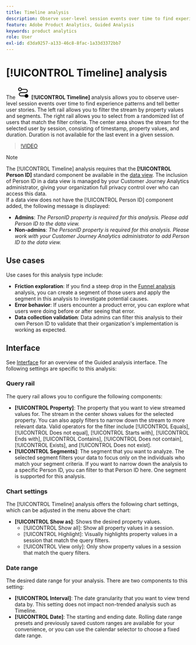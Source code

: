```yaml
---
title: Timeline analysis
description: Observe user-level session events over time to find experience patterns.
feature: Adobe Product Analytics, Guided Analysis
keywords: product analytics
role: User
exl-id: d3da9257-a133-46c8-8fac-1a33d3372bb7
---
```

# [!UICONTROL Timeline] analysis

The ![Timeline](/help/assets/icons/Timeline.svg) **[!UICONTROL Timeline]** analysis allows you to observe user-level session events over time to find experience patterns and tell better user stories. The left rail allows you to filter the stream by property values and segments. The right rail allows you to select from a randomized list of users that match the filter criteria. The center area shows the stream for the selected user by session, consisting of timestamp, property values, and duration. Duration is not available for the last event in a given session.

>[!VIDEO](https://video.tv.adobe.com/v/3427810/?learn=on)

>[!NOTE]
>
>The [!UICONTROL Timeline] analysis requires that the **[!UICONTROL Person ID]** standard component be available in the [data view](/help/data-views/component-reference.md#optional). The inclusion of Person ID in a data view is managed by your Customer Journey Analytics administrator, giving your organization full privacy control over who can access this data.
><br/>If a data view does not have the [!UICONTROL Person ID] component added, the following message is displayed:
>
>* **Admins**: *The PersonID property is required for this analysis. Please add Person ID to the data view.*
>* **Non-admins**: *The PersonID property is required for this analysis. Please work with your Customer Journey Analytics administrator to add Person ID to the data view.*

## Use cases

Use cases for this analysis type include:

* **Friction exploration**: If you find a steep drop in the [Funnel analysis](funnel.md) analysis, you can create a segment of those users and apply the segment in this analysis to investigate potential causes.
* **Error behavior**: If users encounter a product error, you can explore what users were doing before or after seeing that error.
* **Data collection validation**: Data admins can filter this analysis to their own Person ID to validate that their organization's implementation is working as expected.

## Interface

See [Interface](../overview.md#interface) for an overview of the Guided analysis interface. The following settings are specific to this analysis:

### Query rail

The query rail allows you to configure the following components:

* **[!UICONTROL Property]**: The property that you want to view streamed values for. The stream in the center shows values for the selected property. You can also apply filters to narrow down the stream to more relevant data. Valid operators for the filter include [!UICONTROL Equals], [!UICONTROL Does not equal], [!UICONTROL Starts with], [!UICONTROL Ends with], [!UICONTROL Contains], [!UICONTROL Does not contain], [!UICONTROL Exists], and [!UICONTROL Does not exist].
* **[!UICONTROL Segments]**: The segment that you want to analyze. The selected segment filters your data to focus only on the individuals who match your segment criteria. If you want to narrow down the analysis to a specific Person ID, you can filter to that Person ID here. One segment is supported for this analysis. 

### Chart settings

The [!UICONTROL Timeline] analysis offers the following chart settings, which can be adjusted in the menu above the chart:

* **[!UICONTROL Show as]**: Shows the desired property values.
  * [!UICONTROL Show all]: Show all property values in a session.
  * [!UICONTROL Highlight]: Visually highlights property values in a session that match the query filters.
  * [!UICONTROL View only]: Only show property values in a session that match the query filters.

### Date range

The desired date range for your analysis. There are two components to this setting:

* **[!UICONTROL Interval]**: The date granularity that you want to view trend data by. This setting does not impact non-trended analysis such as Timeline.
* **[!UICONTROL Date]**: The starting and ending date. Rolling date range presets and previously saved custom ranges are available for your convenience, or you can use the calendar selector to choose a fixed date range.
